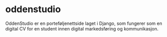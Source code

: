 # oddenstudio
OddenStudio er en porteføljenettside laget i Django, som fungerer som en digital CV for en student innen digital markedsføring og kommunikasjon.
